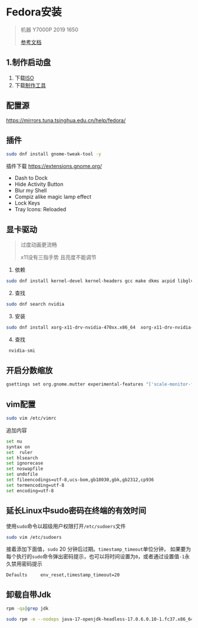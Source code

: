 # Fedora安装

>  机器 Y7000P 2019 1650
>
> [参考文档](https://docs.fedoraproject.org/zh_Hans/fedora/f32/install-guide/install/Preparing_for_Installation/)

## 1.制作启动盘

1. 下载[ISO](https://getfedora.org/en/workstation/download/)
2. 下载[制作工具](https://developers.redhat.com/blog/2016/04/26/fedora-media-writer-the-fastest-way-to-create-live-usb-boot-media)

## 配置源

https://mirrors.tuna.tsinghua.edu.cn/help/fedora/



## 插件

```sh
sudo dnf install gnome-tweak-tool -y
```

插件下载 https://extensions.gnome.org/

- Dash to Dock
- Hide Activity Button
- Blur my Shell 
- Compiz alike magic lamp effect
- Lock Keys
- Tray Icons: Reloaded
## 显卡驱动

> 过度动画更流畅
>
> x11没有三指手势 且亮度不能调节

1. 依赖

```sh
sudo dnf install kernel-devel kernel-headers gcc make dkms acpid libglvnd-glx libglvnd-opengl libglvnd-devel pkgconfig
```
2. 查找
```sh
sudo dnf search nvidia
```
3. 安装
```sh
sudo dnf install xorg-x11-drv-nvidia-470xx.x86_64  xorg-x11-drv-nvidia-470xx-cuda -y
```
4. 查找
```sh
 nvidia-smi
```
## 开启分数缩放
```sh
gsettings set org.gnome.mutter experimental-features "['scale-monitor-framebuffer']"
```

## vim配置
```sh
sudo vim /etc/vimrc
```
追加内容
```sh
set nu
syntax on
set  ruler
set hlsearch
set ignorecase
set noswapfile
set undofile
set fileencodings=utf-8,ucs-bom,gb18030,gbk,gb2312,cp936
set termencoding=utf-8
set encoding=utf-8
```

## 延长Linux中sudo密码在终端的有效时间
使用`sudo`命令以超级用户权限打开`/etc/sudoers`文件
```sh
sudo vim /etc/sudoers
```
接着添加下面值，`sudo` 20 分钟后过期。`timestamp_timeout`单位分钟，
如果要为每个执行的`sudo`命令弹出密码提示，也可以将时间设置为`0`，或者通过设置值`-1`永久禁用密码提示
```
Defaults     env_reset,timestamp_timeout=20
```
## 卸载自带Jdk

```sh
rpm -qa|grep jdk
```

```sh
sudo rpm -e --nodeps java-17-openjdk-headless-17.0.6.0.10-1.fc37.x86_64
```